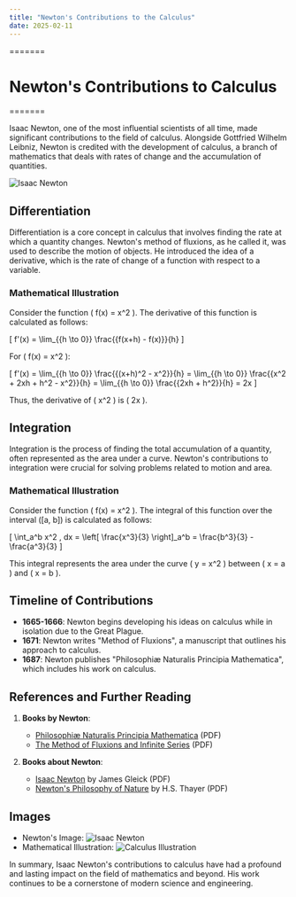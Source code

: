 ```yaml
---
title: "Newton's Contributions to the Calculus"
date: 2025-02-11
---
```


=======
# Newton's Contributions to Calculus
=======

Isaac Newton, one of the most influential scientists of all time, made significant contributions to the field of calculus. Alongside Gottfried Wilhelm Leibniz, Newton is credited with the development of calculus, a branch of mathematics that deals with rates of change and the accumulation of quantities.

![Isaac Newton](https://upload.wikimedia.org/wikipedia/commons/d/d1/Sir_Isaac_Newton_%281643-1727%29.jpg)

## Differentiation

Differentiation is a core concept in calculus that involves finding the rate at which a quantity changes. Newton's method of fluxions, as he called it, was used to describe the motion of objects. He introduced the idea of a derivative, which is the rate of change of a function with respect to a variable.

### Mathematical Illustration

Consider the function \( f(x) = x^2 \). The derivative of this function is calculated as follows:

\[ f'(x) = \lim_{{h \to 0}} \frac{{f(x+h) - f(x)}}{h} \]

For \( f(x) = x^2 \):

\[ f'(x) = \lim_{{h \to 0}} \frac{{(x+h)^2 - x^2}}{h} = \lim_{{h \to 0}} \frac{{x^2 + 2xh + h^2 - x^2}}{h} = \lim_{{h \to 0}} \frac{{2xh + h^2}}{h} = 2x \]

Thus, the derivative of \( x^2 \) is \( 2x \).

## Integration

Integration is the process of finding the total accumulation of a quantity, often represented as the area under a curve. Newton's contributions to integration were crucial for solving problems related to motion and area.

### Mathematical Illustration

Consider the function \( f(x) = x^2 \). The integral of this function over the interval \([a, b]\) is calculated as follows:

\[ \int_a^b x^2 \, dx = \left[ \frac{x^3}{3} \right]_a^b = \frac{b^3}{3} - \frac{a^3}{3} \]

This integral represents the area under the curve \( y = x^2 \) between \( x = a \) and \( x = b \).

## Timeline of Contributions

- **1665-1666**: Newton begins developing his ideas on calculus while in isolation due to the Great Plague.
- **1671**: Newton writes "Method of Fluxions", a manuscript that outlines his approach to calculus.
- **1687**: Newton publishes "Philosophiæ Naturalis Principia Mathematica", which includes his work on calculus.

## References and Further Reading

1. **Books by Newton**:
   - [Philosophiæ Naturalis Principia Mathematica](https://archive.org/details/philomathematica00newtrich) (PDF)
   - [The Method of Fluxions and Infinite Series](https://archive.org/details/methodfluxionsa00colwgoog) (PDF)

2. **Books about Newton**:
   - [Isaac Newton](https://archive.org/details/isaacnewton0000glei) by James Gleick (PDF)
   - [Newton's Philosophy of Nature](https://archive.org/details/newtonsphilosoph0000unse) by H.S. Thayer (PDF)

## Images

- Newton's Image: ![Isaac Newton](https://upload.wikimedia.org/wikipedia/commons/d/d1/Sir_Isaac_Newton_%281643-1727%29.jpg)
- Mathematical Illustration: ![Calculus Illustration](https://upload.wikimedia.org/wikipedia/commons/thumb/d/d6/Derivative_of_a_polynomial.svg/2000px-Derivative_of_a_polynomial.svg.png)

In summary, Isaac Newton's contributions to calculus have had a profound and lasting impact on the field of mathematics and beyond. His work continues to be a cornerstone of modern science and engineering.
